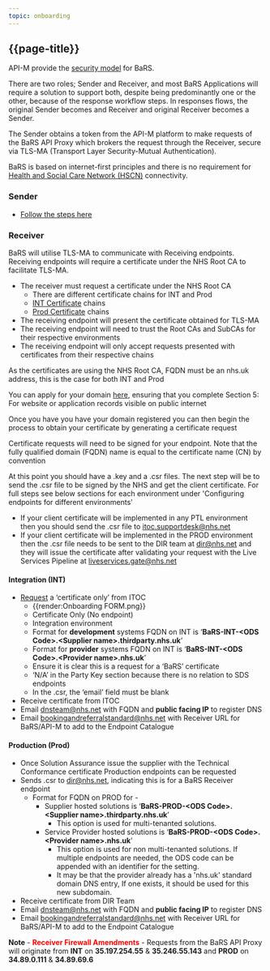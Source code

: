 ```yaml
---
topic: onboarding
---
```


## {{page-title}}

API-M provide the [security model](https://digital.nhs.uk/developer/guides-and-documentation/security-and-authorisation/application-restricted-restful-apis-signed-jwt-authentication) for BaRS. 

There are two roles; Sender and Receiver, and most BaRS Applications will require a solution to support both, despite being predominantly one or the other, because of the response workflow steps. In responses flows, the original Sender becomes and Receiver and original Receiver becomes a Sender. 

The Sender obtains a token from the API-M platform to make requests of the BaRS API Proxy which brokers the request through the Receiver, secure via TLS-MA (Transport Layer Security-Mutual Authentication).

BaRS is based on internet-first principles and there is no requirement for [Health and Social Care Network (HSCN)](https://digital.nhs.uk/services/health-and-social-care-network) connectivity.

### Sender
* [Follow the steps here](https://digital.nhs.uk/developer/guides-and-documentation/security-and-authorisation/user-restricted-restful-apis-nhs-login-separate-authentication-and-authorisation#step-1-register-your-application-with-nhs-login)

### Receiver 
BaRS will utilise TLS-MA to communicate with Receiving endpoints. Receiving endpoints will require a certificate under the NHS Root CA to facilitate TLS-MA.
    
* The receiver must request a certificate under the NHS Root CA
    * There are different certificate chains for INT and Prod
    * [INT Certificate](https://digital.nhs.uk/services/path-to-live-environments/integration-environment#rootca-and-subca-certificates) chains
    * [Prod Certificate](https://digital.nhs.uk/services/path-to-live-environments/live-environment) chains
* The receiving endpoint will present the certificate obtained for TLS-MA
* The receiving endpoint will need to trust the Root CAs and SubCAs for their respective environments
* The receiving endpoint will only accept requests presented with certificates from their respective chains


As the certificates are using the NHS Root CA, FQDN must be an nhs.uk address, this is the case for both INT and Prod

You can apply for your domain [here](https://digital.nhs.uk/services/networking-addressing/apply-for-an-nhs.uk-domain-for-websites-and-web-applications), ensuring that you complete Section 5: For website or application records visible on public internet

Once you have you have your domain registered you can then begin the process to obtain your certificate by generating a certificate request

Certificate requests will need to be signed for your endpoint. Note that the fully qualified domain (FQDN) name is equal to the certificate name (CN) by convention

At this point you should have a .key and a .csr files. The next step will be to send the .csr file to be signed by the NHS and get the client certificate. For full steps see below sections for each environment under 'Configuring endpoints for different environments'

* If your client certificate will be implemented in any PTL environment then you should send the .csr file to <itoc.supportdesk@nhs.net> 
* If your client certificate will be implemented in the PROD environment then the .csr file needs to be sent to the DIR team at <dir@nhs.net> and they will issue the certificate after validating your request with the Live Services Pipeline at <liveservices.gate@nhs.net>

#### Integration (INT)
* [Request](https://digital.nhs.uk/services/path-to-live-environments/path-to-live-forms/combined-endpoint-and-service-registration-request) a ‘certificate only’ from ITOC
    * {{render:Onboarding FORM.png}}
    * Certificate Only (No endpoint)
    * Integration environment
    * Format for **development** systems FQDN on INT is ‘**BaRS-INT-\<ODS Code\>.\<Supplier name\>.thirdparty.nhs.uk**’
    * Format for **provider** systems FQDN on INT is ‘**BaRS-INT-\<ODS Code\>.\<Provider name\>.nhs.uk**’
    * Ensure it is clear this is a request for a ‘BaRS’ certificate
    * ‘N/A’ in the Party Key section because there is no relation to SDS endpoints
    * In the .csr, the ‘email’ field must be blank
* Receive certificate from ITOC
* Email <dnsteam@nhs.net> with FQDN and **public facing IP** to register DNS
* Email <bookingandreferralstandard@nhs.net> with Receiver URL for BaRS/API-M to add to the Endpoint Catalogue

#### Production (Prod)
* Once Solution Assurance issue the supplier with the Technical Conformance certificate Production endpoints can be requested
* Sends .csr to <dir@nhs.net>, indicating this is for a BaRS Receiver endpoint
    * Format for FQDN on PROD for -
        * Supplier hosted solutions is ‘**BaRS-PROD-\<ODS Code\>.\<Supplier name\>.thirdparty.nhs.uk**’
            * This option is used for multi-tenanted solutions.
        * Service Provider hosted solutions is ‘**BaRS-PROD-\<ODS Code\>.\<Provider name\>.nhs.uk**’
            * This option is used for non multi-tenanted solutions. If multiple endpoints are needed, the ODS code can be appended with an identifier for the setting.
            * It may be that the provider already has a 'nhs.uk' standard domain DNS entry, If one exists, it should be used for this new subdomain.
* Receive certificate from DIR Team
* Email <dnsteam@nhs.net> with FQDN and **public facing IP** to register DNS
* Email <bookingandreferralstandard@nhs.net> with Receiver URL for BaRS/API-M to add to the Endpoint Catalogue

**Note** - <span style="color:red">**Receiver Firewall Amendments**</span> - Requests from the BaRS API Proxy will originate from **INT** on **35.197.254.55** & **35.246.55.143** and **PROD** on **34.89.0.111** & **34.89.69.6**
